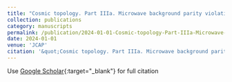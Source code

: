 ```yaml
---
title: "Cosmic topology. Part IIIa. Microwave background parity violation without parity-violating microphysics"
collection: publications
category: manuscripts
permalink: /publication/2024-01-01-Cosmic-topology-Part-IIIa-Microwave-background-parity-violation-without-parity-violating-microphysics
date: 2024-01-01
venue: 'JCAP'
citation: '&quot;Cosmic topology. Part IIIa. Microwave background parity violation without parity-violating microphysics.&quot; JCAP, 2024.'
---
```

Use [Google Scholar](https://scholar.google.com/scholar?q=Cosmic+topology.+Part+IIIa.+Microwave+background+parity+violation+without+parity+violating+microphysics){:target="_blank"} for full citation